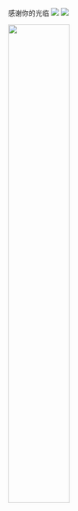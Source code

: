 感谢你的光临
![](https://komarev.com/ghpvc/?username=pocui2333&style=flat-square&label=Views)
![](https://badges.pufler.dev/visits/char-al/char-al?color=black&logo=github&style=flat-square)

 <img height="50%" width="auto" src ="https://github-readme-stats.vercel.app/api/top-langs/?username=pocui2333&layout=compact&hide_border=true&theme=darcula&bg_color=00000000&langs_count=6&hide=jupyter%20notebook,tex,css,php&exclude_repo=Pacman-AI">
